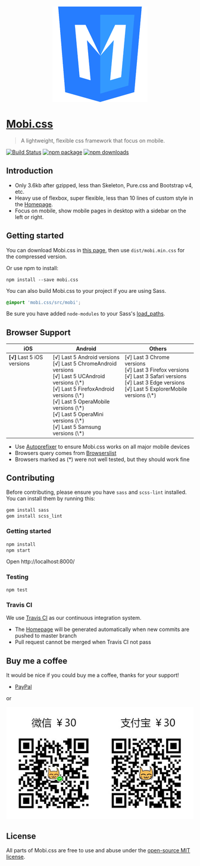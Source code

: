 <p align="center">
  <a href="http://getmobicss.com/">
    <img width="256" alt="Mobi.css Logo" src="site/source/assets/mobi-logo-512.png"/>
  </a>
</p>

# [Mobi.css](http://getmobicss.com)

> A lightweight, flexible css framework that focus on mobile.

[![Build Status](https://img.shields.io/travis/xcatliu/mobi.css.svg?style=flat-square)](https://travis-ci.org/xcatliu/mobi.css) [![npm package](https://img.shields.io/npm/v/mobi.css.svg?style=flat-square)](https://www.npmjs.org/package/mobi.css) [![npm downloads](http://img.shields.io/npm/dm/mobi.css.svg?style=flat-square)](https://www.npmjs.org/package/mobi.css)

## Introduction

- Only 3.6kb after gzipped, less than Skeleton, Pure.css and Bootstrap v4, etc.
- Heavy use of flexbox, super flexible, less than 10 lines of custom style in the [Homepage].
- Focus on mobile, show mobile pages in desktop with a sidebar on the left or right.

## Getting started

You can download Mobi.css in [this page](https://github.com/xcatliu/mobi.css/releases), then use `dist/mobi.min.css` for the compressed version.

Or use npm to install:

```shell
npm install --save mobi.css
```

You can also build Mobi.css to your project if you are using Sass.

```scss
@import 'mobi.css/src/mobi';
```

Be sure you have added `node-modules` to your Sass's [load_paths](http://stackoverflow.com/questions/6502313/sass-import-a-file-from-a-different-directory).

## Browser Support

<table>
  <thead>
    <tr>
      <th>iOS</th>
      <th>Android</th>
      <th>Others</th>
    </tr>
  </thead>
  <tbody>
    <tr>
      <td valign="top"><strong>[√]</strong> Last 5 iOS versions</td>
      <td valign="top">
        [√] Last 5 Android versions<br/>
        [√] Last 5 ChromeAndroid versions<br/>
        [√] Last 5 UCAndroid versions (\*)<br/>
        [√] Last 5 FirefoxAndroid versions (\*)<br/>
        [√] Last 5 OperaMobile versions (\*)<br/>
        [√] Last 5 OperaMini versions (\*)<br/>
        [√] Last 5 Samsung versions (\*)
      </td>
      <td valign="top">
        [√] Last 3 Chrome versions<br/>
        [√] Last 3 Firefox versions<br/>
        [√] Last 3 Safari versions<br/>
        [√] Last 3 Edge versions<br/>
        [√] Last 5 ExplorerMobile versions (\*)
      </td>
    </tr>
  </tbody>
</table>

- Use [Autoprefixer](https://github.com/postcss/autoprefixer) to ensure Mobi.css works on all major mobile devices
- Browsers query comes from [Browserslist](https://github.com/ai/browserslist)
- Browsers marked as (\*) were not well tested, but they should work fine

## Contributing

Before contributing, please ensure you have `sass` and `scss-lint` installed. You can install them by running this:

```shell
gem install sass
gem install scss_lint
```

### Getting started

```shell
npm install
npm start
```

Open http://localhost:8000/

### Testing

```shell
npm test
```

### Travis CI

We use [Travis CI](https://travis-ci.org/xcatliu/mobi.css) as our continuous integration system.

- The [Homepage] will be generated automatically when new commits are pushed to master branch
- Pull request cannot be merged when Travis CI not pass

## Buy me a coffee

It would be nice if you could buy me a coffee, thanks for your support!

- [PayPal](https://www.paypal.me/xcatliu/5usd)

or

![Buy Me a Coffee](site/source/assets/buy-me-a-coffee.jpg)

## License

All parts of Mobi.css are free to use and abuse under the [open-source MIT license](https://github.com/xcatliu/mobi.css/blob/master/LICENSE).

[Homepage]: http://getmobicss.com
